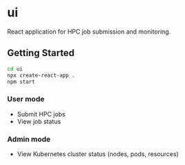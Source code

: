 # ui

React application for HPC job submission and monitoring.

## Getting Started

```bash
cd ui
npx create-react-app .
npm start
```

### User mode

- Submit HPC jobs
- View job status

### Admin mode

- View Kubernetes cluster status (nodes, pods, resources)